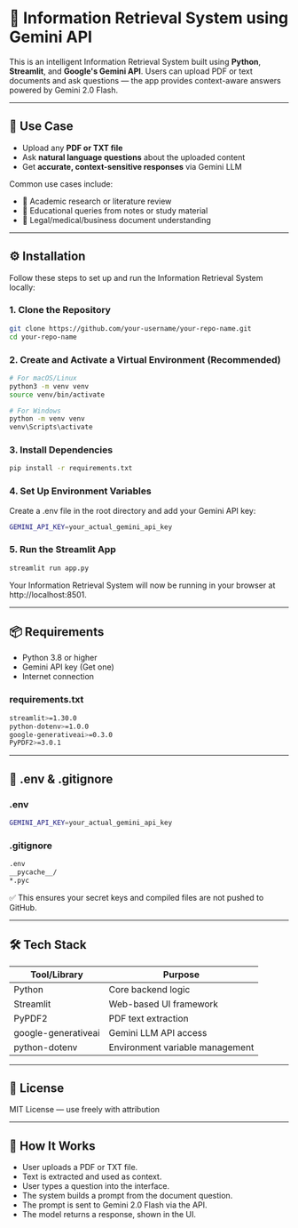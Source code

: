 # 🔎 Information Retrieval System using Gemini API

This is an intelligent Information Retrieval System built using **Python**, **Streamlit**, and **Google's Gemini API**. Users can upload PDF or text documents and ask questions — the app provides context-aware answers powered by Gemini 2.0 Flash.

---

## 📌 Use Case

- Upload any **PDF or TXT file**
- Ask **natural language questions** about the uploaded content
- Get **accurate, context-sensitive responses** via Gemini LLM

Common use cases include:

- 📘 Academic research or literature review  
- 🏫 Educational queries from notes or study material  
- 📄 Legal/medical/business document understanding  

---

## ⚙️ Installation

Follow these steps to set up and run the Information Retrieval System locally:

### 1. Clone the Repository

```bash
git clone https://github.com/your-username/your-repo-name.git
cd your-repo-name
```

### 2. Create and Activate a Virtual Environment (Recommended)

```bash
# For macOS/Linux
python3 -m venv venv
source venv/bin/activate

# For Windows
python -m venv venv
venv\Scripts\activate
```

### 3. Install Dependencies

```bash
pip install -r requirements.txt
```

### 4. Set Up Environment Variables

Create a .env file in the root directory and add your Gemini API key:

```bash
GEMINI_API_KEY=your_actual_gemini_api_key
```

### 5. Run the Streamlit App

```bash
streamlit run app.py
```

Your Information Retrieval System will now be running in your browser at http://localhost:8501.

---

## 📦 Requirements

- Python 3.8 or higher
- Gemini API key (Get one)
- Internet connection

### requirements.txt

```bash
streamlit>=1.30.0
python-dotenv>=1.0.0
google-generativeai>=0.3.0
PyPDF2>=3.0.1
```

---

## 🔐 .env & .gitignore

### .env

```bash
GEMINI_API_KEY=your_actual_gemini_api_key
```

### .gitignore

```bash
.env
__pycache__/
*.pyc
```

✅ This ensures your secret keys and compiled files are not pushed to GitHub.

---

## 🛠 Tech Stack

| Tool/Library        | Purpose                         |
| ------------------- | ------------------------------- |
| Python              | Core backend logic              |
| Streamlit           | Web-based UI framework          |
| PyPDF2              | PDF text extraction             |
| google-generativeai | Gemini LLM API access           |
| python-dotenv       | Environment variable management |

---

## 📝 License

MIT License — use freely with attribution

-----

## 🧠 How It Works

- User uploads a PDF or TXT file.
- Text is extracted and used as context.
- User types a question into the interface.
- The system builds a prompt from the document question.
- The prompt is sent to Gemini 2.0 Flash via the API.
- The model returns a response, shown in the UI.